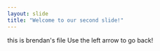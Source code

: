 ```yaml
---
layout: slide
title: "Welcome to our second slide!"
---
```

this is brendan's file
Use the left arrow to go back!
